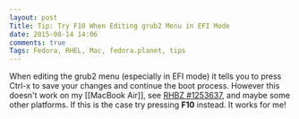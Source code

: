 ```yaml
---
layout: post
Title: Tip: Try F10 When Editing grub2 Menu in EFI Mode
date: 2015-08-14 14:06
comments: true
Tags: Fedora, RHEL, Mac, fedora.planet, tips
---
```


When editing the grub2 menu (especially in EFI mode) it tells you to
press Ctrl-x to save your changes and continue the boot process.
However this doesn't work on my [[MacBook Air]], see
[RHBZ #1253637](https://bugzilla.redhat.com/show_bug.cgi?id=1253637),
and maybe some other platforms. If this is the case try pressing **F10**
instead. It works for me!
